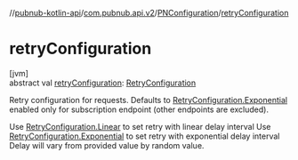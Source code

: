 //[pubnub-kotlin-api](../../../index.md)/[com.pubnub.api.v2](../index.md)/[PNConfiguration](index.md)/[retryConfiguration](retry-configuration.md)

# retryConfiguration

[jvm]\
abstract val [retryConfiguration](retry-configuration.md): [RetryConfiguration](../../com.pubnub.api.retry/-retry-configuration/index.md)

Retry configuration for requests. Defaults to [RetryConfiguration.Exponential](../../com.pubnub.api.retry/-retry-configuration/-exponential/index.md) enabled only for subscription endpoint (other endpoints are excluded).

Use [RetryConfiguration.Linear](../../com.pubnub.api.retry/-retry-configuration/-linear/index.md) to set retry with linear delay interval Use [RetryConfiguration.Exponential](../../com.pubnub.api.retry/-retry-configuration/-exponential/index.md) to set retry with exponential delay interval Delay will vary from provided value by random value.
